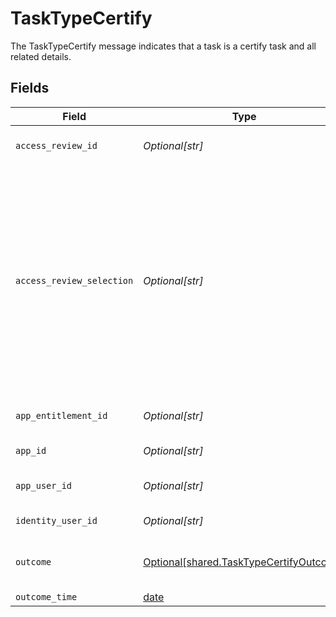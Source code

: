# TaskTypeCertify

The TaskTypeCertify message indicates that a task is a certify task and all related details.


## Fields

| Field                                                                                                                                                                               | Type                                                                                                                                                                                | Required                                                                                                                                                                            | Description                                                                                                                                                                         |
| ----------------------------------------------------------------------------------------------------------------------------------------------------------------------------------- | ----------------------------------------------------------------------------------------------------------------------------------------------------------------------------------- | ----------------------------------------------------------------------------------------------------------------------------------------------------------------------------------- | ----------------------------------------------------------------------------------------------------------------------------------------------------------------------------------- |
| `access_review_id`                                                                                                                                                                  | *Optional[str]*                                                                                                                                                                     | :heavy_minus_sign:                                                                                                                                                                  | The ID of the access review.                                                                                                                                                        |
| `access_review_selection`                                                                                                                                                           | *Optional[str]*                                                                                                                                                                     | :heavy_minus_sign:                                                                                                                                                                  | The ID of the specific access review object that owns this certify task. This is also set on a revoke task if the revoke task is created from the denied outcome of a certify task. |
| `app_entitlement_id`                                                                                                                                                                | *Optional[str]*                                                                                                                                                                     | :heavy_minus_sign:                                                                                                                                                                  | The ID of the app entitlement.                                                                                                                                                      |
| `app_id`                                                                                                                                                                            | *Optional[str]*                                                                                                                                                                     | :heavy_minus_sign:                                                                                                                                                                  | The ID of the app.                                                                                                                                                                  |
| `app_user_id`                                                                                                                                                                       | *Optional[str]*                                                                                                                                                                     | :heavy_minus_sign:                                                                                                                                                                  | The ID of the app user.                                                                                                                                                             |
| `identity_user_id`                                                                                                                                                                  | *Optional[str]*                                                                                                                                                                     | :heavy_minus_sign:                                                                                                                                                                  | The ID of the user.                                                                                                                                                                 |
| `outcome`                                                                                                                                                                           | [Optional[shared.TaskTypeCertifyOutcome]](undefined/models/shared/tasktypecertifyoutcome.md)                                                                                        | :heavy_minus_sign:                                                                                                                                                                  | The outcome of the certification.                                                                                                                                                   |
| `outcome_time`                                                                                                                                                                      | [date](https://docs.python.org/3/library/datetime.html#date-objects)                                                                                                                | :heavy_minus_sign:                                                                                                                                                                  | N/A                                                                                                                                                                                 |